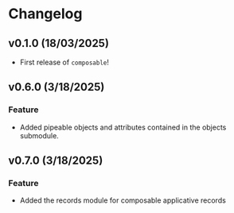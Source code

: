 # Changelog

<!--next-version-placeholder-->

## v0.1.0 (18/03/2025)

- First release of `composable`!

## v0.6.0 (3/18/2025)

### Feature

- Added pipeable objects and attributes contained in the objects submodule.

## v0.7.0 (3/18/2025)

### Feature

- Added the records module for composable applicative records
